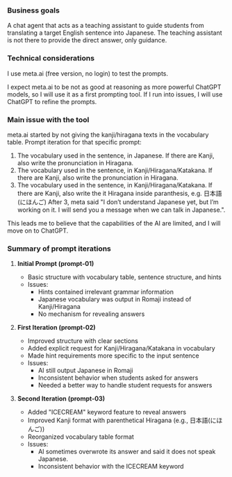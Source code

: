 
### Business goals
A chat agent that acts as a teaching assistant to guide students from translating a target English sentence into Japanese. The teaching assistant is not there to provide the direct answer, only guidance.

### Technical considerations

I use meta.ai (free version, no login) to test the prompts. 

I expect meta.ai to be not as good at reasoning as more powerful ChatGPT models, so I will use it as a first prompting tool. If I run into issues, I will use ChatGPT to refine the prompts. 

### Main issue with the tool
meta.ai started by not giving the kanji/hiragana texts in the vocabulary table. Prompt iteration for that specific prompt:
1. The vocabulary used in the sentence, in Japanese. If there are Kanji, also write the pronunciation in Hiragana. 
2. The vocabulary used in the sentence, in Kanji/Hiragana/Katakana. If there are Kanji, also write the pronunciation in Hiragana. 
3. The vocabulary used in the sentence, in Kanji/Hiragana/Katakana. If there are Kanji, also write the it Hiragana inside paranthesis, e.g. 日本語(にほんご) 
After 3, meta said "I don’t understand Japanese yet, but I’m working on it. I will send you a message when we can talk in Japanese.". 

This leads me to believe that the capabilities of the AI are limited, and I will move on to ChatGPT. 

### Summary of prompt iterations
1. **Initial Prompt (prompt-01)**
   - Basic structure with vocabulary table, sentence structure, and hints
   - Issues:
     - Hints contained irrelevant grammar information
     - Japanese vocabulary was output in Romaji instead of Kanji/Hiragana
     - No mechanism for revealing answers

2. **First Iteration (prompt-02)**
   - Improved structure with clear sections
   - Added explicit request for Kanji/Hiragana/Katakana in vocabulary
   - Made hint requirements more specific to the input sentence
   - Issues:
     - AI still output Japanese in Romaji
     - Inconsistent behavior when students asked for answers
     - Needed a better way to handle student requests for answers

3. **Second Iteration (prompt-03)**
   - Added "ICECREAM" keyword feature to reveal answers
   - Improved Kanji format with parenthetical Hiragana (e.g., 日本語(にほんご))
   - Reorganized vocabulary table format
   - Issues:
     - AI sometimes overwrote its answer and said it does not speak Japanese.
     - Inconsistent behavior with the ICECREAM keyword

